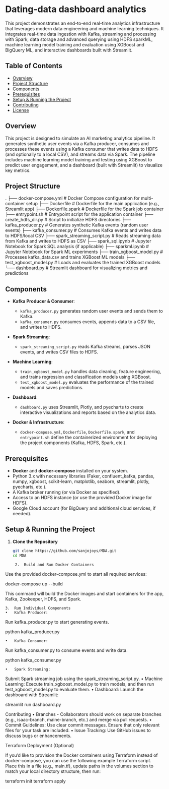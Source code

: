 
# Dating-data dashboard analytics

This project demonstrates an end-to-end real-time analytics infrastructure that leverages modern data engineering and machine learning techniques. 
It integrates real-time data ingestion with Kafka, streaming and processing with Spark, data storage and advanced querying using HDFS sparkML, 
machine learning model training and evaluation using XGBoost and BigQuery ML, and interactive dashboards built with Streamlit.

## Table of Contents

- [Overview](#overview)
- [Project Structure](#project-structure)
- [Components](#components)
- [Prerequisites](#prerequisites)
- [Setup & Running the Project](#setup--running-the-project)
- [Contributing](#contributing)
- [License](#license)

## Overview

This project is designed to simulate an AI marketing analytics pipeline. It generates synthetic user events via a Kafka producer, consumes and processes these events using a Kafka consumer that writes data to HDFS (and optionally to a local CSV), and streams data via Spark. The pipeline includes machine learning model training and testing using XGBoost to predict user engagement, and a dashboard (built with Streamlit) to visualize key metrics.

## Project Structure

.
├── docker-compose.yml         # Docker Compose configuration for multi-container setup
├── Dockerfile                 # Dockerfile for the main application (e.g., Streamlit app)
├── Dockerfile.spark           # Dockerfile for the Spark job container
├── entrypoint.sh              # Entrypoint script for the application container
├── create_hdfs_dir.py         # Script to initialize HDFS directories
├── kafka_producer.py          # Generates synthetic Kafka events (random user events)
├── kafka_consumer.py          # Consumes Kafka events and writes data to HDFS/local CSV
├── spark_streaming_script.py  # Reads streaming data from Kafka and writes to HDFS as CSV
├── spark_sql.ipynb            # Jupyter Notebook for Spark SQL analysis (if applicable)
├── sparkml.ipynb              # Jupyter Notebook for Spark ML experiments
├── train_xgboost_model.py     # Processes kafka_data.csv and trains XGBoost ML models
├── test_xgboost_model.py      # Loads and evaluates the trained XGBoost models
└── dashboard.py               # Streamlit dashboard for visualizing metrics and predictions

## Components

- **Kafka Producer & Consumer**:  
  - `kafka_producer.py` generates random user events and sends them to Kafka.
  - `kafka_consumer.py` consumes events, appends data to a CSV file, and writes to HDFS.

- **Spark Streaming**:  
  - `spark_streaming_script.py` reads Kafka streams, parses JSON events, and writes CSV files to HDFS.

- **Machine Learning**:  
  - `train_xgboost_model.py` handles data cleaning, feature engineering, and trains regression and classification models using XGBoost.
  - `test_xgboost_model.py` evaluates the performance of the trained models and saves predictions.

- **Dashboard**:  
  - `dashboard.py` uses Streamlit, Plotly, and pyecharts to create interactive visualizations and reports based on the analytics data.

- **Docker & Infrastructure**:  
  - `docker-compose.yml`, `Dockerfile`, `Dockerfile.spark`, and `entrypoint.sh` define the containerized environment for deploying the project components (Kafka, HDFS, Spark, etc.).

## Prerequisites

- **Docker** and **docker-compose** installed on your system.
- Python 3.x with necessary libraries (Faker, confluent_kafka, pandas, numpy, xgboost, scikit-learn, matplotlib, seaborn, streamlit, plotly, pyecharts, etc.).
- A Kafka broker running (or via Docker as specified).
- Access to an HDFS instance (or use the provided Docker image for HDFS).
- Google Cloud account (for BigQuery and additional cloud services, if needed).

## Setup & Running the Project

1. **Clone the Repository**

   ```bash
   git clone https://github.com/sanjojoys/MDA.git
   cd MDA

	2.	Build and Run Docker Containers
Use the provided docker-compose.yml to start all required services:

docker-compose up --build

This command will build the Docker images and start containers for the app, Kafka, Zookeeper, HDFS, and Spark.

	3.	Run Individual Components
	•	Kafka Producer:
Run kafka_producer.py to start generating events.

python kafka_producer.py


	•	Kafka Consumer:
Run kafka_consumer.py to consume events and write data.

python kafka_consumer.py


	•	Spark Streaming:
Submit Spark streaming job using the spark_streaming_script.py.
	•	Machine Learning:
Execute train_xgboost_model.py to train models, and then run test_xgboost_model.py to evaluate them.
	•	Dashboard:
Launch the dashboard with Streamlit:

streamlit run dashboard.py


Contributing
	•	Branches - Collaborators should work on separate branches (e.g., isaac-branch, maine-branch, etc.) and merge via pull requests.
	•	Commit Guidelines:
Use clear commit messages. Ensure that only relevant files for your task are included.
	•	Issue Tracking:
Use GitHub issues to discuss bugs or enhancements.



Terraform Deployment (Optional)

If you’d like to provision the Docker containers using Terraform instead of docker-compose, you can use the following example Terraform script.
Place this in a file (e.g., main.tf), update paths in the volumes section to match your local directory structure, then run:

terraform init
terraform apply
